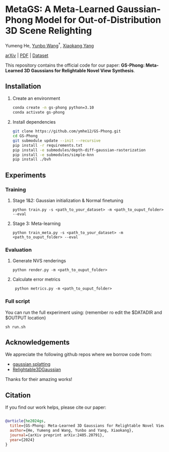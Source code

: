 # MetaGS: A Meta-Learned Gaussian-Phong Model for Out-of-Distribution 3D Scene Relighting

Yumeng He,  [Yunbo Wang](https://wyb15.github.io/)<sup>†</sup>, [Xiaokang Yang](https://scholar.google.com/citations?user=yDEavdMAAAAJ&hl=zh-CN)<br>

[arXiv](https://arxiv.org/abs/2405.20791) | [PDF](https://arxiv.org/pdf/2405.20791) | [Dataset](https://drive.google.com/drive/folders/1AoJctpU_sUyVev3luqXhE2-OjAauL8MN?usp=drive_link)

This repository contains the official code for our paper: **GS-Phong: Meta-Learned 3D Gaussians for Relightable Novel View Synthesis**.


## Installation

1. Create an environment
    ```bash
    conda create -n gs-phong python=3.10
    conda activate gs-phong
    ```
    
2. Install dependencies
    ```bash
    git clone https://github.com/ymhe12/GS-Phong.git
    cd GS-Phong
    git submodule update --init --recursive
    pip install -r requirements.txt
    pip install -e submodules/depth-diff-gaussian-rasterization
    pip install -e submodules/simple-knn
    pip install ./bvh
    ```


## Experiments

### Training

1. Stage 1&2: Gaussian initialization & Normal finetuning
    ```shell
    python train.py -s <path_to_your_dataset> -m <path_to_ouput_folder> --eval
    ```

2. Stage 3: Meta-learning
    ```shell
    python train_meta.py -s <path_to_your_dataset> -m <path_to_ouput_folder> --eval
    ```

### Evaluation
1. Generate NVS renderings
    ```shell
    python render.py -m <path_to_ouput_folder>
    ```

2. Calculate error metrics
   ```shell
    python metrics.py -m <path_to_ouput_folder>
    ```

### Full script
You can run the full experiment using: (remember ro edit the $DATADIR and $OUTPUT location)
```shell
sh run.sh
```



## Acknowledgements

We appreciate the following github repos where we borrow code from: 
* [gaussian splatting](https://github.com/graphdeco-inria/gaussian-splatting)
* [Relightable3DGaussian](https://github.com/NJU-3DV/Relightable3DGaussian)

Thanks for their amazing works!


## Citation

If you find our work helps, please cite our paper:

```bibtex

@article{he2024gs,
  title={GS-Phong: Meta-Learned 3D Gaussians for Relightable Novel View Synthesis},
  author={He, Yumeng and Wang, Yunbo and Yang, Xiaokang},
  journal={arXiv preprint arXiv:2405.20791},
  year={2024}
}

```
